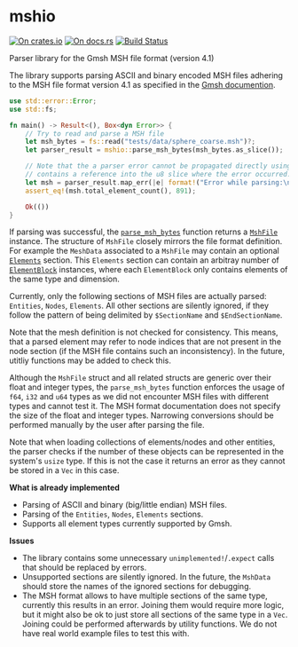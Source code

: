 # mshio

[![On crates.io](https://meritbadge.herokuapp.com/mshio)](https://crates.io/crates/mshio)
[![On docs.rs](https://docs.rs/mshio/badge.svg)](https://docs.rs/mshio/)
[![Build Status](https://github.com/w1th0utnam3/mshio/workflows/CI/badge.svg)](https://github.com/w1th0utnam3/mshio/actions)

Parser library for the Gmsh MSH file format (version 4.1)

The library supports parsing ASCII and binary encoded MSH files adhering to the MSH file format
version 4.1 as specified in the [Gmsh documention](http://gmsh.info/doc/texinfo/gmsh.html#MSH-file-format).

```rust
use std::error::Error;
use std::fs;

fn main() -> Result<(), Box<dyn Error>> {
    // Try to read and parse a MSH file
    let msh_bytes = fs::read("tests/data/sphere_coarse.msh")?;
    let parser_result = mshio::parse_msh_bytes(msh_bytes.as_slice());

    // Note that the a parser error cannot be propagated directly using the ?-operator, as it
    // contains a reference into the u8 slice where the error occurred.
    let msh = parser_result.map_err(|e| format!("Error while parsing:\n{}", e))?;
    assert_eq!(msh.total_element_count(), 891);

    Ok(())
}
```

If parsing was successful, the [`parse_msh_bytes`](fn.parse_msh_bytes.html) function returns a
[`MshFile`](mshfile/struct.MshFile.html) instance. The structure of `MshFile` closely mirrors
the file format definition. For example the `MeshData` associated to a `MshFile` may contain an
optional [`Elements`](mshfile/struct.Elements.html) section. This `Elements` section can contain
an arbitray number of [`ElementBlock`](mshfile/struct.ElementBlock.html) instances, where each
`ElementBlock` only contains elements of the same type and dimension.

Currently, only the following sections of MSH files are actually parsed: `Entities`, `Nodes`,
`Elements`. All other sections are silently ignored, if they follow the pattern of being
delimited by `$SectionName` and `$EndSectionName`.

Note that the mesh definition is not checked for consistency. This means, that a parsed element
may refer to node indices that are not present in the node section (if the MSH file contains
such an inconsistency). In the future, utitliy functions may be added to check this.

Although the `MshFile` struct and all related structs are generic over their float and integer
types, the `parse_msh_bytes` function enforces the usage of `f64`, `i32` and `u64` types as
we did not encounter MSH files with different types and cannot test it. The MSH format
documentation does not specify the size of the float and integer types.
Narrowing conversions should be performed manually by the user after parsing the file.

Note that when loading collections of elements/nodes and other entities, the parser checks if
the number of these objects can be represented in the system's `usize` type. If this is not the
case it returns an error as they cannot be stored in a `Vec` in this case.

**What is already implemented**
 - Parsing of ASCII and binary (big/little endian) MSH files.
 - Parsing of the `Entities`, `Nodes`, `Elements` sections.
 - Supports all element types currently supported by Gmsh.

**Issues**
 - The library contains some unnecessary `unimplemented!`/`.expect` calls that should be replaced by errors.
 - Unsupported sections are silently ignored. In the future, the `MshData` should store the names of the ignored sections for debugging.
 - The MSH format allows to have multiple sections of the same type, currently this results in an error. Joining them would require more logic, but it might also be ok to just store all sections of the same type in a `Vec`. Joining could be performed afterwards by utility functions. We do not have real world example files to test this with.
